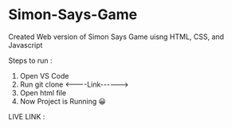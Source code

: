 # Simon-Says-Game

Created Web version of Simon Says Game uisng HTML, CSS, and Javascript

Steps to run :
1. Open VS Code
2. Run git clone <----Link------>
3. Open html file
4. Now Project is Running 😀

LIVE LINK : 
